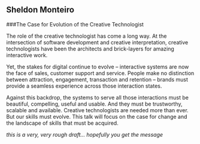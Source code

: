 ## Sheldon Monteiro ##

###The Case for Evolution of the Creative Technologist

 

The role of the creative technologist has come a long way. At the intersection of software development and creative interpretation, creative technologists have been the architects and brick-layers for amazing interactive work. 

Yet, the stakes for digital continue to evolve – interactive systems are now the face of sales, customer support and service. People make no distinction between attraction, engagement, transaction and retention – brands must provide a seamless experience across those interaction states. 

Against this backdrop, the systems to serve all those interactions must be beautiful, compelling, useful and usable. And they must be trustworthy, scalable and available. Creative technologists are needed more than ever. But our skills must evolve. This talk will focus on the case for change and the landscape of skills that must be acquired.

 
_this is a very, very rough draft… hopefully you get the message_